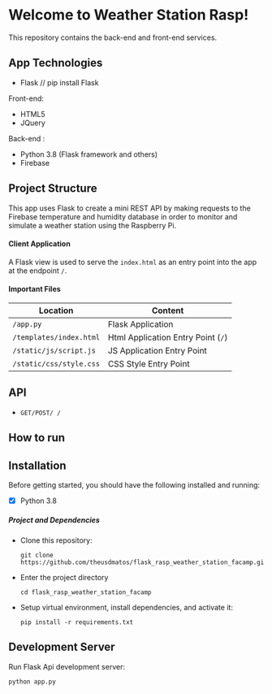 
# Welcome to Weather Station Rasp!

This repository contains the back-end and front-end services.

## App Technologies


* Flask // pip install Flask

Front-end:

- HTML5
- JQuery

Back-end :

- Python 3.8 (Flask framework and others)
- Firebase 

## Project Structure

This app uses Flask to create a mini REST API by making requests to the Firebase temperature and humidity database in order to monitor and simulate a weather station using the Raspberry Pi.

#### Client Application

A Flask view is used to serve the `index.html` as an entry point into the app at the endpoint `/`.


#### Important Files

| Location                  |  Content                                   |
|---------------------------|--------------------------------------------|
| `/app.py`                 | Flask Application                          |
| `/templates/index.html`   | Html Application Entry Point (`/`)         |
| `/static/js/script.js`    | JS Application Entry Point                 |
| `/static/css/style.css`   | CSS Style Entry Point                      |


## API

* `GET/POST/ /`

## How to run

## Installation

Before getting started, you should have the following installed and running:

- [X] Python 3.8 

##### Project and Dependencies

* Clone this repository:

	```
	git clone https://github.com/theusdmatos/flask_rasp_weather_station_facamp.git
	```
* Enter the project directory
	
	```
	cd flask_rasp_weather_station_facamp
	```
* Setup virtual environment, install dependencies, and activate it:

	```
	pip install -r requirements.txt
	```
	
## Development Server

Run Flask Api development server:

```
python app.py
```
